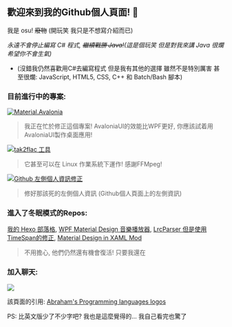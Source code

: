 ## 歡迎來到我的Github個人頁面! 👋

我是 osu! ~~廢物~~ (開玩笑 我只是不想寫介紹而已) 

*永遠不會停止編寫 C# 程式, ~~繼續戰勝 Java!~~(這是個玩笑 但是對我來講 Java 很爛 希望你不會生氣)*

* (沒錯我仍然喜歡用C#去編寫程式 但是我有其他的選擇 雖然不是特別厲害 甚至很爛: JavaScript, HTML5, CSS, C++ 和 Batch/Bash 腳本)

### 目前進行中的專案: 
[![Material.Avalonia](https://img.shields.io/badge/Material.Avalonia-ff69b4)](https://github.com/AvaloniaUtils/material.avalonia)
> 我正在忙於修正這個專案! AvaloniaUI的效能比WPF更好, 你應該試着用AvaloniaUI製作桌面應用!

[![tak2flac 工具](https://img.shields.io/badge/tak2flac-工具-brightgreen)](https://github.com/appleneko2001/tak2flac)
> 它甚至可以在 Linux 作業系統下運作! 感謝FFMpeg!

[![Github 左側個人資訊修正](https://img.shields.io/badge/Github-左側個人資訊修正-brightgreen)](https://github.com/appleneko2001/GithubProfileLeftDockFix)
> 修好那該死的左側個人資訊 (Github個人頁面上的左側資訊)

### 進入了冬眠模式的Repos:
[我的 Hexo 部落格](https://github.com/appleneko2001/appleneko2001.github.io), [WPF Material Design 音樂播放器](https://github.com/appleneko2001/NekoPlayer-Alpha), 
[LrcParser 但是使用TimeSpan的修正](https://github.com/appleneko2001/LrcParser), [Material Design in XAML Mod](https://github.com/appleneko2001/MaterialDesignInXaml-Mod)

> 不用擔心, 他們仍然還有機會復活! 只要我還在

### 加入聊天:
[![](https://img.shields.io/discord/764888749855080468?color=2c2f33&label=Discord&logo=discord&logoColor=ffffff&labelColor=7289DA)](https://discord.com/invite/5xKSXkm)

該頁面的引用: [Abraham's Programming languages logos](https://github.com/abranhe/programming-languages-logos)


PS: 比英文版少了不少字吧? 我也是這麼覺得的... 我自己看完也驚了
